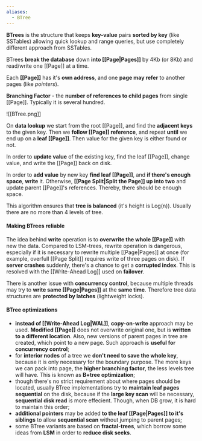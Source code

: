 ```yaml
---
aliases:
  - BTree
---
```

**BTrees** is the structure that keeps **key-value** pairs **sorted by key** (like SSTables)
allowing quick lookup and range queries, but use completely different approach from SSTables.

BTrees **break the database** down **into [[Page|Pages]]** by 4Kb (or 8Kb) and read/write one [[Page]] at a time.

Each **[[Page]]** has it's **own address**, and one **page may refer** to another pages (like _pointers_).

**Branching Factor** - the **number of references to child pages** from single [[Page]]. Typically it is several hundred.

![[BTree.png]]

On **data lookup** we start from the root [[Page]], and find the **adjacent keys** to the given key. Then we **follow [[Page]] reference**, and repeat **until** we end up on a **leaf [[Page]]**. Then value for the given key is either found or not.

In order to **update value** of the existing key, find the leaf [[Page]], change value, and write the [[Page]] back on disk.

In order to **add value** by new key **find leaf [[Page]]**, and **if there's enough space**, **write** it. Otherwise, **[[Page Split|Split the Page]] up into two** and update parent [[Page]]'s references. Thereby, there should be enough space.

This algorithm ensures that **tree is balanced** (it's height is Log(n)). Usually there are no more than 4 levels of tree.

#### Making BTrees reliable

The idea behind **write** operation is to **overwrite the whole [[Page]]** with new the data. Compared to LSM-trees, rewrite operation is dangerous, especially if it is necessary to rewrite multiple [[Page|Pages]] at once (for example, overfull [[Page Split]] requires write of three pages on disk). If **server crashes** suddenly, there's a chance to get a **corrupted index**. This is resolved with the [[Write-Ahead Log]] used on **failover**.

There is another issue with **concurrency control**, because multiple threads may try to **write same [[Page|Pages]]** at the **same time**. Therefore tree data structures are **protected by latches** (lightweight locks).

#### BTree optimizations

- **instead of [[Write-Ahead Log|WAL]]**, **copy-on-write** approach may be used. **Modified [[Page]]** does not overwrite original one, but is **written to a different location**. Also, new versions of parent pages in tree are created, which point to a new page. Such approach is **useful for concurrency control**;
- for **interior nodes** of a tree we **don't need to save the whole key**, because it is only necessary for the boundary purpose. The more keys we can pack into page, the **higher branching factor**, the less levels tree will have. This is known as **B+tree optimization**;
- though there's no strict requirement about where pages should be located, usually BTree implementations try to **maintain leaf pages sequential** on the disk, because if the **large key scan** will be necessary, **sequential disk read** is more effecient. Though, when DB grow, it is hard to maintain this order;
- **additional pointers** may be added **to the leaf [[Page|Pages]] to it's siblings** to allow **sequential scan** without jumping to parent pages;
- some BTree variants are based on **fractal-trees**, which borrow some ideas from **LSM** in order to **reduce disk seeks**.
